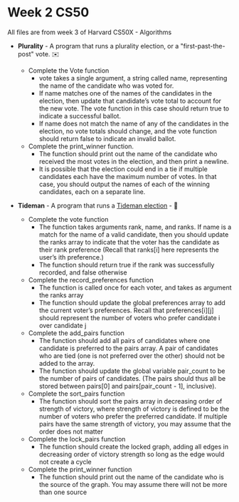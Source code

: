 # Week 2 CS50

All files are from week 3 of Harvard CS50X - Algorithms 

- **Plurality** - A program that runs a plurality election, or a "first-past-the-post" vote. ✉️
  - Complete the Vote function
    - vote takes a single argument, a string called name, representing the name of the candidate who was voted for.
    - If name matches one of the names of the candidates in the election, then update that candidate’s vote total to account for the new vote. The vote function in this case should return true to indicate a successful ballot.
    - If name does not match the name of any of the candidates in the election, no vote totals should change, and the vote function should return false to indicate an invalid ballot.
  - Complete the print_winner function. 
    - The function should print out the name of the candidate who received the most votes in the election, and then print a newline. 
    - It is possible that the election could end in a tie if multiple candidates each have the maximum number of votes. In that case, you should output the names of each of the winning candidates, each on a separate line.

- **Tideman** - A program that runs a [Tideman election](https://en.wikipedia.org/wiki/Ranked_pairs) - 🥇
  - Complete the vote function
    - The function takes arguments rank, name, and ranks. If name is a match for the name of a valid candidate, then you should update the ranks array to indicate that the voter has the candidate as their rank preference (Recall that ranks[i] here represents the user’s ith preference.)
    - The function should return true if the rank was successfully recorded, and false otherwise
  - Complete the record_preferences function
    - The function is called once for each voter, and takes as argument the ranks array
    - The function should update the global preferences array to add the current voter’s preferences. Recall that preferences[i][j] should represent the number of voters who prefer candidate i over candidate j
  - Complete the add_pairs function
    - The function should add all pairs of candidates where one candidate is preferred to the pairs array. A pair of candidates who are tied (one is not preferred over the other) should not be added to the array.
    - The function should update the global variable pair_count to be the number of pairs of candidates. (The pairs should thus all be stored between pairs[0] and pairs[pair_count - 1], inclusive).
  - Complete the sort_pairs function
    - The function should sort the pairs array in decreasing order of strength of victory, where strength of victory is defined to be the number of voters who prefer the preferred candidate. If multiple pairs have the same strength of victory, you may assume that the order does not matter
  - Complete the lock_pairs function
    - The function should create the locked graph, adding all edges in decreasing order of victory strength so long as the edge would not create a cycle
  - Complete the print_winner function
    - The function should print out the name of the candidate who is the source of the graph. You may assume there will not be more than one source
